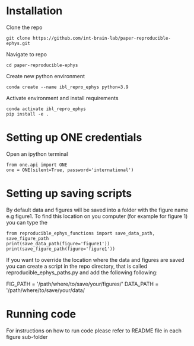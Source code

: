 # Installation
Clone the repo 
```
git clone https://github.com/int-brain-lab/paper-reproducible-ephys.git
```

Navigate to repo
```
cd paper-reproducible-ephys
```
Create new python environment
```
conda create --name ibl_repro_ephys python=3.9
```
Activate environment and install requirements
```
conda activate ibl_repro_ephys
pip install -e .
```
# Setting up ONE credentials
Open an ipython terminal
```
from one.api import ONE
one = ONE(silent=True, password='international')
```

# Setting up saving scripts
By default data and figures will be saved into a folder with the figure name e.g figure1. 
To find this location on you computer (for example for figure 1) you can type the 
```
from reproducible_ephys_functions import save_data_path, save_figure_path
print(save_data_path(figure='figure1'))
print(save_figure_path(figure='figure1'))
```

If you want to override the location where the data and figures are saved you can create a script in the repo directory,
that is called reproducible_ephys_paths.py and add the following following: 

FIG_PATH = '/path/where/to/save/your/figures/'
DATA_PATH = '/path/where/to/save/your/data/

# Running code
For instructions on how to run code please refer to README file in each figure sub-folder